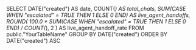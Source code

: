 SELECT
  DATE("created") AS date,
  COUNT(*) AS total_chats,
  SUM(CASE WHEN "escalated" = TRUE THEN 1 ELSE 0 END) AS live_agent_handoffs,
  ROUND(
    100.0 * SUM(CASE WHEN "escalated" = TRUE THEN 1 ELSE 0 END) / COUNT(*),
    2
  ) AS live_agent_handoff_rate
FROM public."YourTableName"
GROUP BY DATE("created")
ORDER BY DATE("created") ASC
